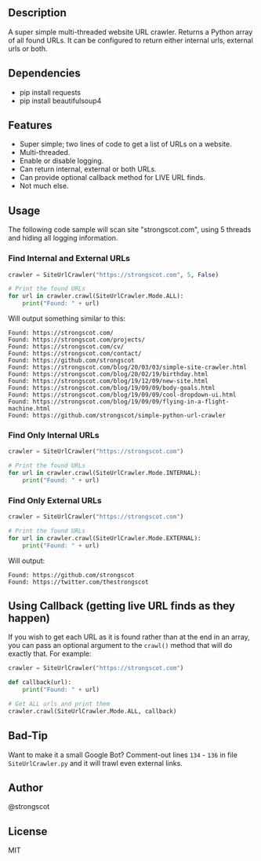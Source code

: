 ## Description

A super simple multi-threaded website URL crawler. Returns a Python array of all found URLs. It can be configured to
return either internal urls, external urls or both.

## Dependencies

- pip install requests
- pip install beautifulsoup4

## Features

- Super simple; two lines of code to get a list of URLs on a website.
- Multi-threaded.
- Enable or disable logging.
- Can return internal, external or both URLs.
- Can provide optional callback method for LIVE URL finds.
- Not much else.

## Usage

The following code sample will scan site "strongscot.com", using 5 threads and hiding all logging information.

### Find Internal and External URLs

```python
crawler = SiteUrlCrawler("https://strongscot.com", 5, False)

# Print the found URLs
for url in crawler.crawl(SiteUrlCrawler.Mode.ALL):
    print("Found: " + url)
```

Will output something similar to this:

```
Found: https://strongscot.com/
Found: https://strongscot.com/projects/
Found: https://strongscot.com/cv/
Found: https://strongscot.com/contact/
Found: https://github.com/strongscot
Found: https://strongscot.com/blog/20/03/03/simple-site-crawler.html
Found: https://strongscot.com/blog/20/02/19/birthday.html
Found: https://strongscot.com/blog/19/12/09/new-site.html
Found: https://strongscot.com/blog/19/09/09/body-goals.html
Found: https://strongscot.com/blog/19/09/09/cool-dropdown-ui.html
Found: https://strongscot.com/blog/19/09/09/flying-in-a-flight-machine.html
Found: https://github.com/strongscot/simple-python-url-crawler
```

### Find Only Internal URLs

```python
crawler = SiteUrlCrawler("https://strongscot.com")

# Print the found URLs
for url in crawler.crawl(SiteUrlCrawler.Mode.INTERNAL):
    print("Found: " + url)
```

### Find Only External URLs

```python
crawler = SiteUrlCrawler("https://strongscot.com")

# Print the found URLs
for url in crawler.crawl(SiteUrlCrawler.Mode.EXTERNAL):
    print("Found: " + url)
```

Will output:

```
Found: https://github.com/strongscot
Found: https://twitter.com/thestrongscot
```

## Using Callback (getting live URL finds as they happen)

If you wish to get each URL as it is found rather than at the end in an array, you can pass an optional argument to the
``crawl()`` method that will do exactly that. For example:

```python
crawler = SiteUrlCrawler("https://strongscot.com")

def callback(url):
    print("Found: " + url)

# Get ALL urls and print them
crawler.crawl(SiteUrlCrawler.Mode.ALL, callback)
```

## Bad-Tip

Want to make it a small Google Bot? Comment-out lines ``134`` - ``136`` in file ``SiteUrlCrawler.py`` and it will trawl even external links.

## Author

@strongscot

## License

MIT

